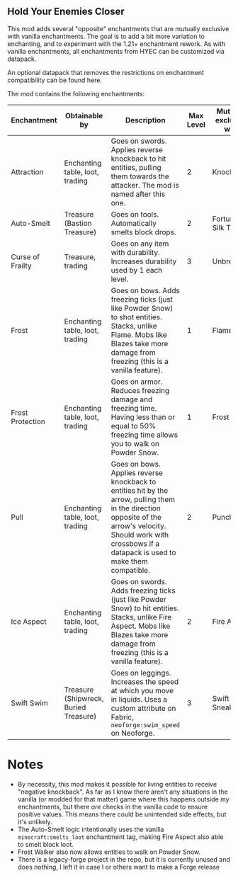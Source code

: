 ## Hold Your Enemies Closer
This mod adds several "opposite" enchantments that are mutually exclusive with vanilla enchantments.
The goal is to add a bit more variation to enchanting, and to experiment with the 1.21+ enchantment rework. 
As with vanilla enchantments, all enchantments from HYEC can be customized via datapack.

An optional datapack that removes the restrictions on enchantment compatibility can be found here.

The mod contains the following enchantments:

| Enchantment      | Obtainable by                         | Description                                                                                                                                                                                                     | Max Level | Mutually exclusive with |
|------------------|---------------------------------------|-----------------------------------------------------------------------------------------------------------------------------------------------------------------------------------------------------------------|-----------|-------------------------|
| Attraction       | Enchanting table, loot, trading       | Goes on swords. Applies reverse knockback to hit entities, pulling them towards the attacker. The mod is named after this one.                                                                                  | 2         | Knockback               |
| Auto-Smelt       | Treasure (Bastion Treasure)           | Goes on tools. Automatically smelts block drops.                                                                                                                                                                | 2         | Fortune, Silk Touch     |
| Curse of Frailty | Treasure, trading                     | Goes on any item with durability. Increases durability used by 1 each level.                                                                                                                                    | 3         | Unbreaking              |
| Frost            | Enchanting table, loot, trading       | Goes on bows. Adds freezing ticks (just like Powder Snow) to shot entities. Stacks, unlike Flame. Mobs like Blazes take more damage from freezing (this is a vanilla feature).                                  | 1         | Flame                   |
| Frost Protection | Enchanting table, loot, trading       | Goes on armor. Reduces freezing damage and freezing time. Having less than or equal to 50% freezing time allows you to walk on Powder Snow.                                                                     | 1         | Frost                   |
| Pull             | Enchanting table, loot, trading       | Goes on bows. Applies reverse knockback to entities hit by the arrow, pulling them in the direction opposite of the arrow's velocity. Should work with crossbows if a datapack is used to make them compatible. | 2         | Punch                   |
| Ice Aspect       | Enchanting table, loot, trading       | Goes on swords. Adds freezing ticks (just like Powder Snow) to hit entities. Stacks, unlike Fire Aspect. Mobs like Blazes take more damage from freezing (this is a vanilla feature).                           | 2         | Fire Aspect             |
| Swift Swim       | Treasure (Shipwreck, Buried Treasure) | Goes on leggings. Increases the speed at which you move in liquids. Uses a custom attribute on Fabric, `neoforge:swim_speed` on Neoforge.                                                                       | 3         | Swift Sneak             |

# Notes
- By necessity, this mod makes it possible for living entities to receive "negative knockback". As far as I know there aren't any situations in the vanilla (or modded for that matter) game where this happens outside my enchantments, but there *are* checks in the vanilla code to ensure positive values. This means there could be unintended side effects, but it's unlikely.
- The Auto-Smelt logic intentionally uses the vanilla `minecraft:smelts_loot` enchantment tag, making Fire Aspect also able to smelt block loot.
- Frost Walker also now allows entities to walk on Powder Snow.
- There is a legacy-forge project in the repo, but it is currently unused and does nothing, I left it in case I or others want to make a Forge release
